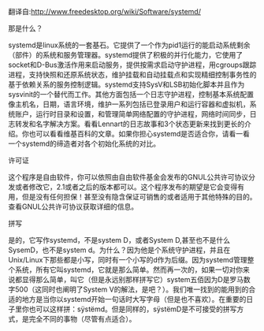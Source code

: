 翻译自:http://www.freedesktop.org/wiki/Software/systemd/

那是什么？

systemd是linux系统的一套基石。它提供了一个作为pid1运行的能启动系统剩余（部件）的系统和服务管理器。systemd提供了积极的并行化能力，它使用了socket和D-Bus激活作用来启动服务，提供按需求启动守护进程，用cgroups跟踪进程，支持快照和还原系统状态，维护挂载和自动挂载点和实现精细控制事务性的基于依赖关系的服务控制逻辑。systemd支持SysV和LSB初始化脚本并且作为sysvinit的一个替代而工作。其他方面包括一个日志守护进程，控制基本系统配置像主机名，日期，语言环境，维护一系列包括已登录用户和运行容器和虚拟机，系统账户，运行时目录和设置，和管理简单网络配置的守护进程，网络时间同步，日志转发和名字解决方案。看看Lennart的日志故事和3个状态更新来找到更长的介绍。你也可以看看维基百科的文章。如果你担心systemd是否适合你，请看一看一个systemd的缔造者对各个初始化系统的对比。

许可证

这个程序是自由软件，你可以依照由自由软件基金会发布的GNUL公共许可协议分发或者修改它，2.1或者之后的版本都可以。这个程序发布的期望是它会变得有用，但是没有任何担保！甚至没有隐含保证可销售的或者适用于其他特殊的目的。查看GNUL公共许可协议获取详细的信息。

拼写

是的，它写作systemd，不是system D，或者System D,甚至也不是什么SysemD，也不是system d。为什么？因为他是个系统守护进程，并且在Unix/Linux下那些都是小写，同时有一个小写的d作为后缀。因为systemd管理整个系统，所有它叫systemd，它就是那么简单。然而再一次的，如果一切对你来说都显得那么简单，叫它（但是永远别那样拼写它）system五佰因为D是罗马数字500（这同时也阐明了System V的解法，是吧？）。我们唯一找到的能用到的合适的地方是当你以systemd开始一句话时大写字母（但是也不喜欢）。在重要的日子里你也可以这样拼：sÿstëmd。但是同样的，sÿstëmD是不可接受的拼写方式，是完全不同的事物（尽管有点适合）。